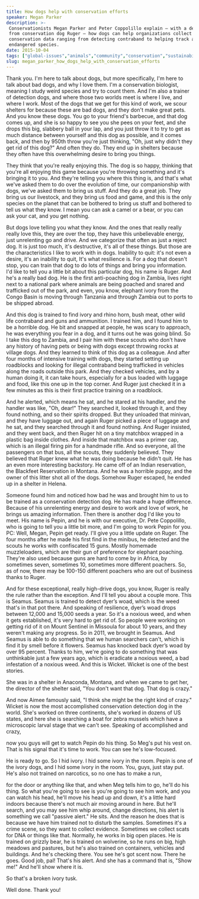 ```yaml
---
title: How dogs help with conservation efforts
speaker: Megan Parker
description: >-
 Conservationists Megan Parker and Peter Coppolillo explain — with a demonstration
 from conservation dog Ruger — how dogs can help organizations collect crucial
 conservation data ranging from detecting contraband to helping track and preserve
 endangered species.
date: 2015-10-04
tags: ["global-issues","animals","community","conservation","sustainability"]
slug: megan_parker_how_dogs_help_with_conservation_efforts
---
```


Thank you. I'm here to talk about dogs, but more specifically, I'm here to talk about bad
dogs, and why I love them. I'm a conservation biologist, meaning I study weird species and
try to count them. And I'm also a trainer of detection dogs, and where those two worlds
meet is where I live, and where I work. Most of the dogs that we get for this kind of
work, we scour shelters for because these are bad dogs, and they don't make great pets.
And you know these dogs. You go to your friend's barbecue, and that dog comes up, and she
is so happy to see you she pees on your feet, and she drops this big, slabbery ball in
your lap, and you just throw it to try to get as much distance between yourself and this
dog as possible, and it comes back, and then by 950th throw you're just thinking, "Oh,
just why didn't they get rid of this dog?" And often they do. They end up in shelters
because they often have this overwhelming desire to bring you things.

They think that you're really enjoying this. The dog is so happy, thinking that you're all
enjoying this game because you're throwing something and it's bringing it to you. And
they're telling you where this thing is, and that's what we've asked them to do over the
evolution of time, our companionship with dogs, we've asked them to bring us stuff. And
they do a great job. They bring us our livestock, and they bring us food and game, and
this is the only species on the planet that can be bothered to bring us stuff and bothered
to tell us what they know. I mean you can ask a camel or a bear, or you can ask your cat,
and you get nothing. 

But dogs love telling you what they know. And the ones that really really really love
this, they are over the top, they have this unbelievable energy, just unrelenting go and
drive. And we categorize that often as just a reject dog. It is just too much, it's
destructive, it's all of these things. But those are the characteristics I like to work
with in dogs. Inability to quit: it's not even a desire, it's an inability to quit, It's
what resilience is. For a dog that doesn't stop, you can train that dog to do lots of
things and bring you information. I'd like to tell you a little bit about this particular
dog, his name is Ruger. And he's a really bad dog. He is the first anti-poaching dog in
Zambia, lives right next to a national park where animals are being poached and snared and
trafficked out of the park, and even, you know, elephant ivory from the Congo Basin is
moving through Tanzania and through Zambia out to ports to be shipped abroad.

And this dog is trained to find ivory and rhino horn, bush meat, other wild life
contraband and guns and ammunition. I trained him, and I found him to be a horrible dog.
He bit and snapped at people, he was scary to approach, he was everything you fear in a
dog, and it turns out he was going blind. So I take this dog to Zambia, and I pair him
with these scouts who don't have any history of having pets or being with dogs except
throwing rocks at village dogs. And they learned to think of this dog as a colleague. And
after four months of intensive training with dogs, they started setting up roadblocks and
looking for illegal contraband being trafficked in vehicles along the roads outside this
park. And they checked vehicles, and by a human doing it, it can take hours, especially
for a bus loaded with luggage and food, like this one up in the top corner. And Ruger just
checked it in a few minutes as this is their first practice training on a
roadblock.

And he alerted, which means he sat, and he stared at his handler, and the handler was
like, "Oh, dear!" They searched it, looked through it, and they found nothing, and so
their spirits dropped. But they unloaded that minivan, and they have luggage out, and
again Ruger picked a piece of luggage and he sat, and they searched through it and found
nothing. And Ruger insisted, and they went back, and then Ruger hit on a tiny matchbox
wrapped in a plastic bag inside clothes. And inside that matchbox was a primer cap, which
is an illegal firing pin for a handmade rifle. And so everyone, all the passengers on that
bus, all the scouts, they suddenly believed. They believed that Ruger knew what he was
doing because he didn't quit. He has an even more interesting backstory. He came off of
an Indian reservation, the Blackfeet Reservation in Montana. And he was a horrible puppy,
and the owner of this litter shot all of the dogs. Somehow Ruger escaped, he ended up in a
shelter in Helena.

Someone found him and noticed how bad he was and brought him to us to be trained as a
conservation detection dog. He has made a huge difference. Because of his unrelenting
energy and desire to work and love of work, he brings us amazing information. Then there
is another dog I'd like you to meet. His name is Pepin, and he is with our executive, Dr.
Pete Coppolillo, who is going to tell you a little bit more, and I'm going to work Pepin
for you. PC: Well, Megan, Pepin get ready. I'll give you a little update on Ruger. The
four months after he made his first find in the minibus, he detected and the scouts he
works with confiscated 15 guns. Mostly homemade muzzleloaders, which are their gun of
preference for elephant poaching. They're also used because guns are hard to come by in
Africa, by sometimes seven, sometimes 10, sometimes more different poachers. So, as of
now, there may be 100-150 different poachers who are out of business thanks to
Ruger.

And for these exceptional, really high-drive dogs, you know, Ruger is really the rule
rather than the exception. And I'll tell you about a couple more. This is Seamus. Seamus
is trained to detect dyer’s woad, which is the weed that's in that pot there. And speaking
of resilience, dyer’s woad drops between 12,000 and 15,000 seeds a year. So it's a noxious
weed, and when it gets established, it's very hard to get rid of. So people were working
on getting rid of it on Mount Sentinel in Missoula for about 10 years, and they weren't
making any progress. So in 2011, we brought in Seamus. And Seamus is able to do something
that we human searchers can't, which is find it by smell before it flowers. Seamus has
knocked back dyer’s woad by over 95 percent. Thanks to him, we're going to do something
that was unthinkable just a few years ago, which is eradicate a noxious weed, a bad
infestation of a noxious weed. And this is Wicket. Wicket is one of the best
stories.

She was in a shelter in Anaconda, Montana, and when we came to get her, the director of
the shelter said, "You don't want that dog. That dog is crazy." 

And now Aimee famously said, "I think she might be the right kind of crazy." Wicket is now
the most accomplished conservation detection dog in the world. She's worked on three
continents, she's worked in dozens of US states, and here she is searching a boat for
zebra mussels which have a microscopic larval stage that we can't see. Speaking of
accomplished and crazy, 

now you guys will get to watch Pepin do his thing. So Meg's put his vest on. That is his
signal that it's time to work. You can see he's low-focused. 

He is ready to go. So I hid ivory. I hid some ivory in the room. Pepin is one of the ivory
dogs, and I hid some ivory in the room. You, guys, just stay put. He's also not trained on
narcotics, so no one has to make a run, 

for the door or anything like that, and when Meg tells him to go, he'll do his thing. So
what you're going to see is you're going to see him work, and you can watch his head,
he'll move his head up and down, it's a little hard indoors because there's not much air
moving around in here. But he'll search, and you may see him whip around, change
directions, his alert is something we call "passive alert." He sits. And the reason he
does that is because we have him trained not to disturb the samples. Sometimes it's a
crime scene, so they want to collect evidence. Sometimes we collect scats for DNA or
things like that. Normally, he works in big open places. He is trained on grizzly bear, he
is trained on wolverine, so he runs on big, high meadows and pastures, but he's also
trained on containers, vehicles and buildings. And he's checking there. You see he's got
scent now. There he goes. Good job, pal! That's his alert. And she has a command that is,
"Show me!" And he'll show where it is.

So that's a broken ivory tusk. 

Well done. Thank you! 

<!--
ad_duration=0
event="TEDxJacksonHole"
external_start_time=0
intro_duration=0
is_subtitle_required="False"
is_talk_featured="False"
language="en"
language_swap="False"
native_language="en"
number_of_related_talks=6
number_of_speakers=1
number_of_subtitled_videos=0
number_of_tags=5
number_of_talk_download_languages=5
number_of_talk_more_resources=0
number_of_talk_recommendations=0
number_of_talks_take_actions=0
post_ad_duration=0
published_timestamp="2019-07-01 20:21:03"
recording_date="2015-10-04"
speaker_description="Conservationist, dog trainer"
speaker_is_published=0
speaker_name="Megan Parker"
talk_name="How dogs help with conservation efforts"
talks_tags=["global-issues","animals","community","conservation","sustainability"]
url_photo_talk="https://s3.amazonaws.com/talkstar-photos/uploads/2aed8b29-569d-4d8a-a9d8-836b234c8c2f/Megan+Parker.001.jpeg"
url_webpage="https://www.ted.com/talks/megan_parker_how_dogs_help_with_conservation_efforts"
video_type_name="TEDx Talk"
-->